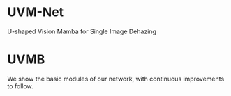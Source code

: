 # UVM-Net
U-shaped Vision Mamba for Single Image Dehazing

# UVMB
We show the basic modules of our network, with continuous improvements to follow.
